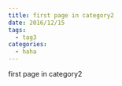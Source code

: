 ```yaml
---
title: first page in category2
date: 2016/12/15
tags:
  - tag3
categories:
  - haha
---
```


first page in category2
